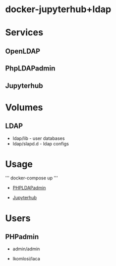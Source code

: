 # docker-jupyterhub+ldap

# Services

## OpenLDAP

## PhpLDAPadmin

## Jupyterhub

# Volumes

## LDAP

* ldap/lib - user databases
* ldap/slapd.d - ldap configs

# Usage

'''
docker-compose up
'''

* [PHPLDAPadmin](http://localhost:6443)

* [Jupyterhub](http://localhost:8000)

# Users

## PHPadmin

* admin/admin

* lkomlosi/laca